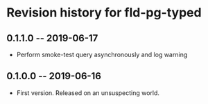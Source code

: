 # Revision history for fld-pg-typed

## 0.1.1.0 -- 2019-06-17

* Perform smoke-test query asynchronously and log warning

## 0.1.0.0 -- 2019-06-16

* First version. Released on an unsuspecting world.

